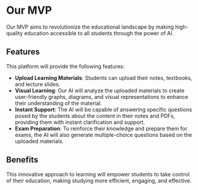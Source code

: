 # Our MVP

Our MVP aims to revolutionize the educational landscape by making high-quality education accessible to all students through the power of AI. 

## Features

This platform will provide the following features:

- **Upload Learning Materials**: Students can upload their notes, textbooks, and lecture slides.
- **Visual Learning**: Our AI will analyze the uploaded materials to create user-friendly graphs, diagrams, and visual representations to enhance their understanding of the material.
- **Instant Support**: The AI will be capable of answering specific questions posed by the students about the content in their notes and PDFs, providing them with instant clarification and support.
- **Exam Preparation**: To reinforce their knowledge and prepare them for exams, the AI will also generate multiple-choice questions based on the uploaded materials.

## Benefits

This innovative approach to learning will empower students to take control of their education, making studying more efficient, engaging, and effective.

